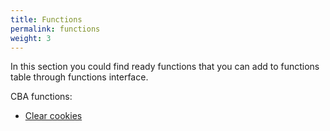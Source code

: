 ```yaml
---
title: Functions
permalink: functions
weight: 3
---
```


In this section you could find ready functions that you can add to functions table through functions interface. 

CBA functions:

- [Clear cookies](/clear-cookies-func)